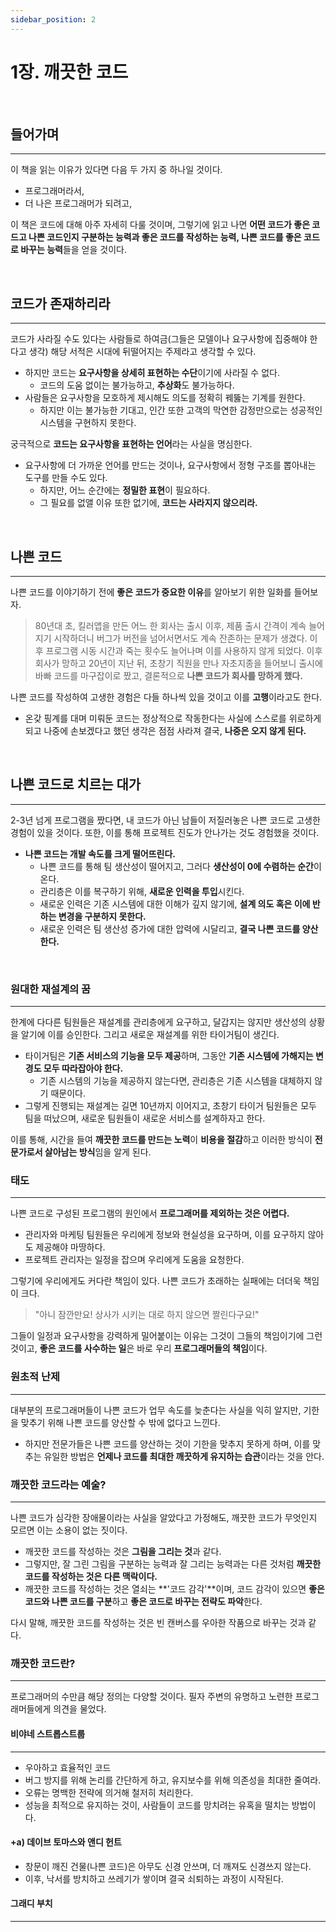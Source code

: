```yaml
---
sidebar_position: 2
---
```


# 1장. 깨끗한 코드

<br/>

## 들어가며

---

이 책을 읽는 이유가 있다면 다음 두 가지 중 하나일 것이다.

- 프로그래머라서,
- 더 나은 프로그래머가 되려고,

이 책은 코드에 대해 아주 자세히 다룰 것이며, 그렇기에 읽고 나면 **어떤 코드가 좋은 코드고 나쁜 코드인지 구분하는 능력과 좋은 코드를 작성하는 능력, 나쁜 코드를 좋은 코드로 바꾸는 능력**들을 얻을 것이다.

<br/>

## 코드가 존재하리라

---

코드가 사라질 수도 있다는 사람들로 하여금(그들은 모델이나 요구사항에 집중해야 한다고 생각) 해당 서적은 시대에 뒤떨어지는 주제라고 생각할 수 있다.

- 하지만 코드는 **요구사항을 상세히 표현하는 수단**이기에 사라질 수 없다.
  - 코드의 도움 없이는 불가능하고, **추상화**도 불가능하다.
- 사람들은 요구사항을 모호하게 제시해도 의도를 정확히 꿰뚫는 기계를 원한다.
  - 하지만 이는 불가능한 기대고, 인간 또한 고객의 막연한 감정만으로는 성공적인 시스템을 구현하지 못한다.

궁극적으로 **코드는 요구사항을 표현하는 언어**라는 사실을 명심한다.

- 요구사항에 더 가까운 언어를 만드는 것이나, 요구사항에서 정형 구조를 뽑아내는 도구를 만들 수도 있다.
  - 하지만, 어느 순간에는 **정밀한 표현**이 필요하다.
  - 그 필요를 없앨 이유 또한 없기에, **코드는 사라지지 않으리라.**

<br/>

## 나쁜 코드

---

나쁜 코드를 이야기하기 전에 **좋은 코드가 중요한 이유**를 알아보기 위한 일화를 들어보자.

> 80년대 초, 킬러앱을 만든 어느 한 회사는 출시 이후, 제품 출시 간격이 계속 늘어지기 시작하더니 버그가 버전을 넘어서면서도 계속 잔존하는 문제가 생겼다. 이후 프로그램 시동 시간과 죽는 횟수도 늘어나며 이를 사용하지 않게 되었다. 이후 회사가 망하고 20년이 지난 뒤, 초창기 직원을 만나 자초지종을 들어보니 출시에 바빠 코드를 마구잡이로 짰고, 결론적으로 **나쁜 코드가 회사를 망하게 했다.**

나쁜 코드를 작성하여 고생한 경험은 다들 하나씩 있을 것이고 이를 **고행**이라고도 한다.

- 온갖 핑계를 대며 미뤄둔 코드는 정상적으로 작동한다는 사실에 스스로를 위로하게 되고 나중에 손보겠다고 했던 생각은 점점 사라져 결국, **나중은 오지 않게 된다.**

<br/>

## 나쁜 코드로 치르는 대가

---

2-3년 넘게 프로그램을 짰다면, 내 코드가 아닌 남들이 저질러놓은 나쁜 코드로 고생한 경험이 있을 것이다. 또한, 이를 통해 프로젝트 진도가 안나가는 것도 경험했을 것이다.

- **나쁜 코드는 개발 속도를 크게 떨어뜨린다.**
  - 나쁜 코드를 통해 팀 생산성이 떨어지고, 그러다 **생산성이 0에 수렴하는 순간**이 온다.
  - 관리층은 이를 복구하기 위해, **새로운 인력을 투입**시킨다.
  - 새로운 인력은 기존 시스템에 대한 이해가 깊지 않기에, **설계 의도 혹은 이에 반하는 변경을 구분하지 못한다.**
  - 새로운 인력은 팀 생산성 증가에 대한 압력에 시달리고, **결국 나쁜 코드를 양산한다.**

<br/>

### 원대한 재설계의 꿈

---

한계에 다다른 팀원들은 재설계를 관리층에게 요구하고, 달갑지는 않지만 생산성의 상황을 알기에 이를 승인한다. 그리고 새로운 재설계를 위한 타이거팀이 생긴다.

- 타이거팀은 **기존 서비스의 기능을 모두 제공**하며, 그동안 **기존 시스템에 가해지는 변경도 모두 따라잡아야 한다.**
  - 기존 시스템의 기능을 제공하지 않는다면, 관리층은 기존 시스템을 대체하지 않기 때문이다.
- 그렇게 진행되는 재설계는 길면 10년까지 이어지고, 초창기 타이거 팀원들은 모두 팀을 떠났으며, 새로운 팀원들이 새로운 서비스를 설계하자고 한다.

이를 통해, 시간을 들여 **깨끗한 코드를 만드는 노력**이 **비용을 절감**하고 이러한 방식이 **전문가로서 살아남는 방식**임을 알게 된다.

### 태도

---

나쁜 코드로 구성된 프로그램의 원인에서 **프로그래머를 제외하는 것은 어렵다.**

- 관리자와 마케팅 팀원들은 우리에게 정보와 현실성을 요구하며, 이를 요구하지 않아도 제공해야 마땅하다.
- 프로젝트 관리자는 일정을 잡으며 우리에게 도움을 요청한다.

그렇기에 우리에게도 커다란 책임이 있다. 나쁜 코드가 초래하는 실패에는 더더욱 책임이 크다.

> "아니 잠깐만요! 상사가 시키는 대로 하지 않으면 짤린다구요!"

그들이 일정과 요구사항을 강력하게 밀어붙이는 이유는 그것이 그들의 책임이기에 그런 것이고, **좋은 코드를 사수하는 일**은 바로 우리 **프로그래머들의 책임**이다.

### 원초적 난제

---

대부분의 프로그래머들이 나쁜 코드가 업무 속도를 늦춘다는 사실을 익히 알지만, 기한을 맞추기 위해 나쁜 코드를 양산할 수 밖에 없다고 느낀다.

- 하지만 전문가들은 나쁜 코드를 양산하는 것이 기한을 맞추지 못하게 하며, 이를 맞추는 유일한 방법은 **언제나 코드를 최대한 깨끗하게 유지하는 습관**이라는 것을 안다.

### 깨끗한 코드라는 예술?

---

나쁜 코드가 심각한 장애물이라는 사실을 알았다고 가정해도, 깨끗한 코드가 무엇인지 모르면 이는 소용이 없는 짓이다.

- 깨끗한 코드를 작성하는 것은 **그림을 그리는 것**과 같다.
- 그렇지만, 잘 그린 그림을 구분하는 능력과 잘 그리는 능력과는 다른 것처럼 **깨끗한 코드를 작성하는 것은 다른 맥락이다.**
- 깨끗한 코드를 작성하는 것은 열쇠는 **'코드 감각'**이며, 코드 감각이 있으면 **좋은 코드와 나쁜 코드를 구분**하고 **좋은 코드로 바꾸는 전략도 파악**한다.

다시 말해, 깨끗한 코드를 작성하는 것은 빈 캔버스를 우아한 작품으로 바꾸는 것과 같다.

### 깨끗한 코드란?

---

프로그래머의 수만큼 해당 정의는 다양할 것이다. 필자 주변의 유명하고 노련한 프로그래머들에게 의견을 물었다.

#### 비야네 스트롭스트룹

---

- 우아하고 효율적인 코드
- 버그 방지를 위해 논리를 간단하게 하고, 유지보수를 위해 의존성을 최대한 줄여라.
- 오류는 명백한 전략에 의거해 철저히 처리한다.
- 성능을 최적으로 유지하는 것이, 사람들이 코드를 망치려는 유혹을 떨치는 방법이다.

#### +a) 데이브 토마스와 앤디 헌트

- 창문이 깨진 건물(나쁜 코드)은 아무도 신경 안쓰며, 더 깨져도 신경쓰지 않는다.
- 이후, 낙서를 방치하고 쓰레기가 쌓이며 결국 쇠퇴하는 과정이 시작된다.

#### 그래디 부치

---
